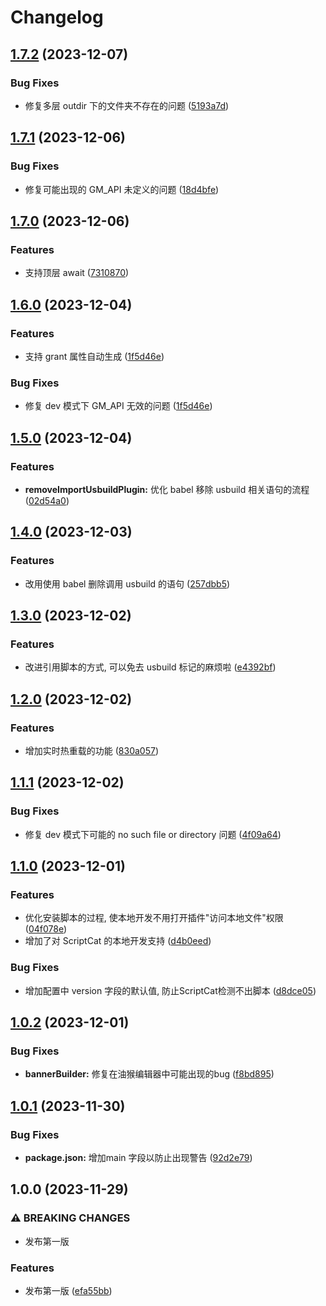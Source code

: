 # Changelog

## [1.7.2](https://github.com/LinLin00000000/usbuild/compare/v1.7.1...v1.7.2) (2023-12-07)


### Bug Fixes

* 修复多层 outdir 下的文件夹不存在的问题 ([5193a7d](https://github.com/LinLin00000000/usbuild/commit/5193a7ddd4fe701ceeba4ea744c516bfc74eba14))

## [1.7.1](https://github.com/LinLin00000000/usbuild/compare/v1.7.0...v1.7.1) (2023-12-06)


### Bug Fixes

* 修复可能出现的 GM_API 未定义的问题 ([18d4bfe](https://github.com/LinLin00000000/usbuild/commit/18d4bfe5b40fe759506607febc78d24713f35567))

## [1.7.0](https://github.com/LinLin00000000/usbuild/compare/v1.6.0...v1.7.0) (2023-12-06)


### Features

* 支持顶层 await ([7310870](https://github.com/LinLin00000000/usbuild/commit/7310870ed41e8c4ceeb248cd37fea670e19bc103))

## [1.6.0](https://github.com/LinLin00000000/usbuild/compare/v1.5.0...v1.6.0) (2023-12-04)


### Features

* 支持 grant 属性自动生成 ([1f5d46e](https://github.com/LinLin00000000/usbuild/commit/1f5d46eae0013ec1963e5399569a61bc9332acfc))


### Bug Fixes

* 修复 dev 模式下 GM_API 无效的问题 ([1f5d46e](https://github.com/LinLin00000000/usbuild/commit/1f5d46eae0013ec1963e5399569a61bc9332acfc))

## [1.5.0](https://github.com/LinLin00000000/usbuild/compare/v1.4.0...v1.5.0) (2023-12-04)


### Features

* **removeImportUsbuildPlugin:** 优化 babel 移除 usbuild 相关语句的流程 ([02d54a0](https://github.com/LinLin00000000/usbuild/commit/02d54a0fe32a3613fff5d2155c8e0153e6a70e12))

## [1.4.0](https://github.com/LinLin00000000/usbuild/compare/v1.3.0...v1.4.0) (2023-12-03)


### Features

* 改用使用 babel 删除调用 usbuild 的语句 ([257dbb5](https://github.com/LinLin00000000/usbuild/commit/257dbb5f67e90ea6ab17a61c82139b39124a136e))

## [1.3.0](https://github.com/LinLin00000000/usbuild/compare/v1.2.0...v1.3.0) (2023-12-02)


### Features

* 改进引用脚本的方式, 可以免去 usbuild 标记的麻烦啦 ([e4392bf](https://github.com/LinLin00000000/usbuild/commit/e4392bfd3cc8839990977e42523581753fc47c23))

## [1.2.0](https://github.com/LinLin00000000/usbuild/compare/v1.1.1...v1.2.0) (2023-12-02)


### Features

* 增加实时热重载的功能 ([830a057](https://github.com/LinLin00000000/usbuild/commit/830a0572c1baa696c43c714616359144ed783ada))

## [1.1.1](https://github.com/LinLin00000000/usbuild/compare/v1.1.0...v1.1.1) (2023-12-02)


### Bug Fixes

* 修复 dev 模式下可能的 no such file or directory 问题 ([4f09a64](https://github.com/LinLin00000000/usbuild/commit/4f09a64d29b5815a930873d95c3f4ab8e3d93b72))

## [1.1.0](https://github.com/LinLin00000000/usbuild/compare/v1.0.2...v1.1.0) (2023-12-01)


### Features

* 优化安装脚本的过程, 使本地开发不用打开插件"访问本地文件"权限 ([04f078e](https://github.com/LinLin00000000/usbuild/commit/04f078ef01f6bf8806693563764c512b36c8ab18))
* 增加了对 ScriptCat 的本地开发支持 ([d4b0eed](https://github.com/LinLin00000000/usbuild/commit/d4b0eed08f8e51448b47b922b9e5e5f54a1a53b5))


### Bug Fixes

* 增加配置中 version 字段的默认值, 防止ScriptCat检测不出脚本 ([d8dce05](https://github.com/LinLin00000000/usbuild/commit/d8dce05b9ec6578299f7f8354ad5b945d9ca58ed))

## [1.0.2](https://github.com/LinLin00000000/usbuild/compare/v1.0.1...v1.0.2) (2023-12-01)


### Bug Fixes

* **bannerBuilder:** 修复在油猴编辑器中可能出现的bug ([f8bd895](https://github.com/LinLin00000000/usbuild/commit/f8bd895fee340f2495496e4a6b6bf5f11292f172))

## [1.0.1](https://github.com/LinLin00000000/usbuild/compare/v1.0.0...v1.0.1) (2023-11-30)


### Bug Fixes

* **package.json:** 增加main 字段以防止出现警告 ([92d2e79](https://github.com/LinLin00000000/usbuild/commit/92d2e79292c11b389447383eef721b2e11c4da21))

## 1.0.0 (2023-11-29)


### ⚠ BREAKING CHANGES

* 发布第一版

### Features

* 发布第一版 ([efa55bb](https://github.com/LinLin00000000/usbuild/commit/efa55bb79eed98b75b6de375c89bc5494b54353c))
